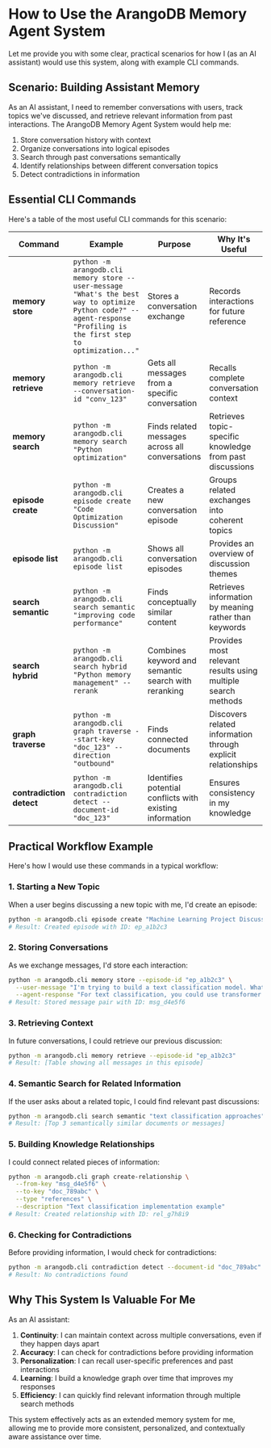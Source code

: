# How to Use the ArangoDB Memory Agent System

Let me provide you with some clear, practical scenarios for how I (as an AI assistant) would use this system, along with example CLI commands.

## Scenario: Building Assistant Memory

As an AI assistant, I need to remember conversations with users, track topics we've discussed, and retrieve relevant information from past interactions. The ArangoDB Memory Agent System would help me:

1. Store conversation history with context
2. Organize conversations into logical episodes
3. Search through past conversations semantically
4. Identify relationships between different conversation topics
5. Detect contradictions in information

## Essential CLI Commands

Here's a table of the most useful CLI commands for this scenario:

| Command | Example | Purpose | Why It's Useful |
|---------|---------|---------|----------------|
| **memory store** | `python -m arangodb.cli memory store --user-message "What's the best way to optimize Python code?" --agent-response "Profiling is the first step to optimization..."` | Stores a conversation exchange | Records interactions for future reference |
| **memory retrieve** | `python -m arangodb.cli memory retrieve --conversation-id "conv_123"` | Gets all messages from a specific conversation | Recalls complete conversation context |
| **memory search** | `python -m arangodb.cli memory search "Python optimization"` | Finds related messages across all conversations | Retrieves topic-specific knowledge from past discussions |
| **episode create** | `python -m arangodb.cli episode create "Code Optimization Discussion"` | Creates a new conversation episode | Groups related exchanges into coherent topics |
| **episode list** | `python -m arangodb.cli episode list` | Shows all conversation episodes | Provides an overview of discussion themes |
| **search semantic** | `python -m arangodb.cli search semantic "improving code performance"` | Finds conceptually similar content | Retrieves information by meaning rather than keywords |
| **search hybrid** | `python -m arangodb.cli search hybrid "Python memory management" --rerank` | Combines keyword and semantic search with reranking | Provides most relevant results using multiple search methods |
| **graph traverse** | `python -m arangodb.cli graph traverse --start-key "doc_123" --direction "outbound"` | Finds connected documents | Discovers related information through explicit relationships |
| **contradiction detect** | `python -m arangodb.cli contradiction detect --document-id "doc_123"` | Identifies potential conflicts with existing information | Ensures consistency in my knowledge |

## Practical Workflow Example

Here's how I would use these commands in a typical workflow:

### 1. Starting a New Topic

When a user begins discussing a new topic with me, I'd create an episode:

```bash
python -m arangodb.cli episode create "Machine Learning Project Discussion"
# Result: Created episode with ID: ep_a1b2c3
```

### 2. Storing Conversations

As we exchange messages, I'd store each interaction:

```bash
python -m arangodb.cli memory store --episode-id "ep_a1b2c3" \
  --user-message "I'm trying to build a text classification model. What approach do you recommend?" \
  --agent-response "For text classification, you could use transformer models like BERT or more traditional approaches like TF-IDF with SVM..."
# Result: Stored message pair with ID: msg_d4e5f6
```

### 3. Retrieving Context

In future conversations, I could retrieve our previous discussion:

```bash
python -m arangodb.cli memory retrieve --episode-id "ep_a1b2c3"
# Result: [Table showing all messages in this episode]
```

### 4. Semantic Search for Related Information

If the user asks about a related topic, I could find relevant past discussions:

```bash
python -m arangodb.cli search semantic "text classification approaches" --top-n 3
# Result: [Top 3 semantically similar documents or messages]
```

### 5. Building Knowledge Relationships

I could connect related pieces of information:

```bash
python -m arangodb.cli graph create-relationship \
  --from-key "msg_d4e5f6" \
  --to-key "doc_789abc" \
  --type "references" \
  --description "Text classification implementation example"
# Result: Created relationship with ID: rel_g7h8i9
```

### 6. Checking for Contradictions

Before providing information, I would check for contradictions:

```bash
python -m arangodb.cli contradiction detect --document-id "doc_789abc"
# Result: No contradictions found
```

## Why This System Is Valuable For Me

As an AI assistant:

1. **Continuity**: I can maintain context across multiple conversations, even if they happen days apart
2. **Accuracy**: I can check for contradictions before providing information
3. **Personalization**: I can recall user-specific preferences and past interactions
4. **Learning**: I build a knowledge graph over time that improves my responses
5. **Efficiency**: I can quickly find relevant information through multiple search methods

This system effectively acts as an extended memory system for me, allowing me to provide more consistent, personalized, and contextually aware assistance over time.